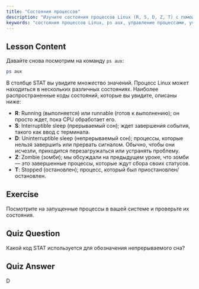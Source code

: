 ```yaml
---
title: "Состояния процессов"
description: "Изучите состояния процессов Linux (R, S, D, Z, T) с помощью `ps aux`. Разберитесь в общих кодах STAT и эффективно управляйте процессами. Начните свое путешествие в Linux!"
keywords: "состояния процессов Linux, ps aux, управление процессами, учебник Linux, Linux для начинающих, коды STAT, руководство Linux"
---
```


## Lesson Content

Давайте снова посмотрим на команду `ps aux`:

```bash
ps aux
```

В столбце STAT вы увидите множество значений. Процесс Linux может находиться в нескольких различных состояниях. Наиболее распространенные коды состояний, которые вы увидите, описаны ниже:

- **R**: Running (выполняется) или runnable (готов к выполнению); он просто ждет, пока CPU обработает его.
- **S**: Interruptible sleep (прерываемый сон); ждет завершения события, такого как ввод с терминала.
- **D**: Uninterruptible sleep (непрерываемый сон); процессы, которые нельзя завершить или прервать сигналом. Обычно, чтобы они исчезли, приходится перезагружаться или устранять проблему.
- **Z**: Zombie (зомби); мы обсуждали на предыдущем уроке, что зомби — это завершенные процессы, которые ждут сбора своих статусов.
- **T**: Stopped (остановлен); процесс, который был приостановлен/остановлен.

## Exercise

Посмотрите на запущенные процессы в вашей системе и проверьте их состояния.

## Quiz Question

Какой код STAT используется для обозначения непрерываемого сна?

## Quiz Answer

D
